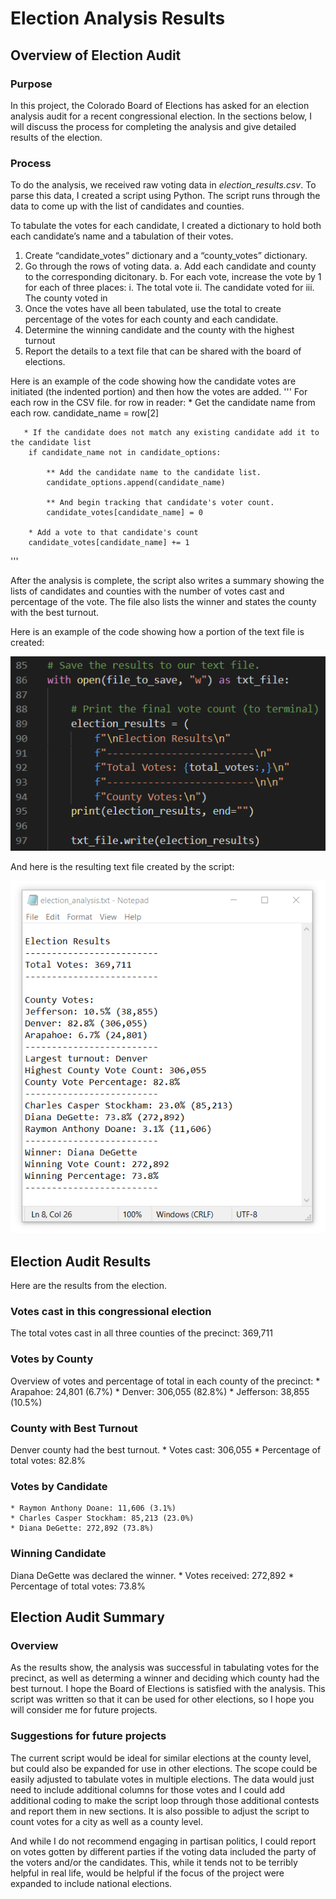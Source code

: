 # Election Analysis Results

## Overview of Election Audit
### Purpose
In this project, the Colorado Board of Elections has asked for an election analysis audit for a recent congressional election. In the sections below, I will discuss the process for completing the analysis and give detailed results of the election.

### Process
To do the analysis, we received raw voting data in *election_results.csv*. To parse this data, I created a script using Python. The script runs through the data to come up with the list of candidates and counties. 

To tabulate the votes for each candidate, I created a dictionary to hold both each candidate’s name and a tabulation of their votes. 
1.	Create “candidate_votes” dictionary and a “county_votes” dictionary.
2.	Go through the rows of voting data.
a.	Add each candidate and county to the corresponding dicitonary.
b.	For each vote, increase the vote by 1 for each of three places:
i.	The total vote
ii.	The candidate voted for
iii.	The county voted in
3.	Once the votes have all been tabulated, use the total to create percentage of the votes for each county and each candidate.
4.	Determine the winning candidate and the county with the highest turnout
5.	Report the details to a text file that can be shared with the board of elections.

Here is an example of the code showing how the candidate votes are initiated (the indented portion) and then how the votes are added.
'''
   For each row in the CSV file.
    for row in reader:
       * Get the candidate name from each row.
        candidate_name = row[2]

       * If the candidate does not match any existing candidate add it to the candidate list
        if candidate_name not in candidate_options:

            ** Add the candidate name to the candidate list.
            candidate_options.append(candidate_name)

            ** And begin tracking that candidate's voter count.
            candidate_votes[candidate_name] = 0

        * Add a vote to that candidate's count
        candidate_votes[candidate_name] += 1
'''

After the analysis is complete, the script also writes a summary showing the lists of candidates and counties with the number of votes cast and percentage of the vote. The file also lists the winner and states the county with the best turnout. 

Here is an example of the code showing how a portion of the text file is created:

![ElectionsOutput](https://github.com/DeliaDavila/Election_Analysis/blob/main/Images/ElectionsOutput.png)

And here is the resulting text file created by the script:

![ElectionsOutputFile](https://github.com/DeliaDavila/Election_Analysis/blob/main/Images/ElectionsOutputFile.png)


## Election Audit Results
Here are the results from the election.
### Votes cast in this congressional election
The total votes cast in all three counties of the precinct: 369,711

###  Votes by County
Overview of votes and percentage of total in each county of the precinct:
    * Arapahoe: 24,801 (6.7%)
    * Denver: 306,055 (82.8%)
    * Jefferson: 38,855 (10.5%)

### County with Best Turnout
Denver county had the best turnout. 
    * Votes cast: 306,055
    * Percentage of total votes: 82.8%

###  Votes by Candidate
    * Raymon Anthony Doane: 11,606 (3.1%) 
    * Charles Casper Stockham: 85,213 (23.0%)
    * Diana DeGette: 272,892 (73.8%)

###  Winning Candidate
Diana DeGette was declared the winner. 
    * Votes received: 272,892
    * Percentage of total votes: 73.8%

## Election Audit Summary 
### Overview
As the results show, the analysis was successful in tabulating votes for the precinct, as well as determing a winner and deciding which county had the best turnout.
I hope the Board of Elections is satisfied with the analysis. This script was written so that it can be used for other elections, so I hope you will consider me for future projects.
 
### Suggestions for future projects
The current script would be ideal for similar elections at the county level, but could also be expanded for use in other elections. The scope could be easily adjusted to tabulate votes in multiple elections. The data would just need to include additional columns for those votes and I could add additional coding to make the script loop through those additional contests and report them in new sections. It is also possible to adjust the script to count votes for a city as well as a county level.

And while I do not recommend engaging in partisan politics, I could report on votes gotten by different parties if the voting data included the party of the voters and/or the candidates. This, while it tends not to be terribly helpful in real life, would be helpful if the focus of the project were expanded to include national elections.


